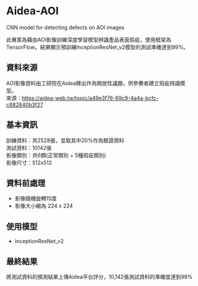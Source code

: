# Aidea-AOI
 CNN model for detecting defects on AOI images

此專案為藉由AOI影像訓練深度學習模型辨識產品表面瑕疵，使用框架為TensorFlow。結果顯示預訓練InceptionResNet_v2模型的測試準確達到99%。

## 資料來源
AOI影像資料由工研院在Aidea釋出作為開放性議題，供參賽者建立瑕疵辨識模型。  
來源：https://aidea-web.tw/topic/a49e3f76-69c9-4a4a-bcfc-c882840b3f27

## 基本資訊
訓練資料：共2528張，並取其中20%作為驗證資料  
測試資料：10142張  
影像類別：共6類(正常類別 + 5種瑕疵類別)  
影像尺寸：512x512  

## 資料前處理
* 影像隨機旋轉15度
* 影像大小縮為 224 x 224

## 使用模型
* InceptionResNet_v2

## 最終結果
將測試資料的預測結果上傳Aidea平台評分，10,142張測試資料的準確度達到99%

